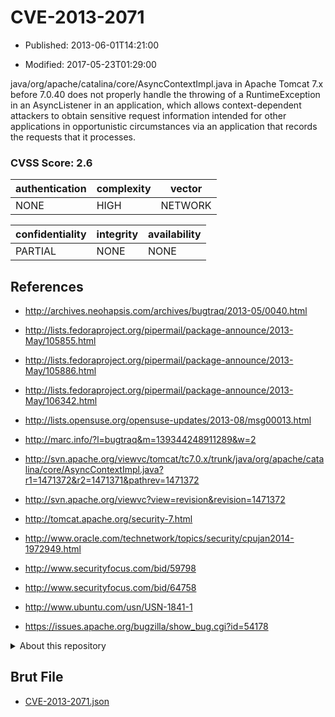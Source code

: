 # CVE-2013-2071

- Published: 2013-06-01T14:21:00

- Modified: 2017-05-23T01:29:00

java/org/apache/catalina/core/AsyncContextImpl.java in Apache Tomcat 7.x before 7.0.40 does not properly handle the throwing of a RuntimeException in an AsyncListener in an application, which allows context-dependent attackers to obtain sensitive request information intended for other applications in opportunistic circumstances via an application that records the requests that it processes.

### CVSS Score: **2.6**

| authentication | complexity | vector |
| --- | --- | --- |
| NONE | HIGH | NETWORK |

| confidentiality | integrity | availability |
| --- | --- | --- |
| PARTIAL | NONE | NONE |

## References

* http://archives.neohapsis.com/archives/bugtraq/2013-05/0040.html

* http://lists.fedoraproject.org/pipermail/package-announce/2013-May/105855.html

* http://lists.fedoraproject.org/pipermail/package-announce/2013-May/105886.html

* http://lists.fedoraproject.org/pipermail/package-announce/2013-May/106342.html

* http://lists.opensuse.org/opensuse-updates/2013-08/msg00013.html

* http://marc.info/?l=bugtraq&m=139344248911289&w=2

* http://svn.apache.org/viewvc/tomcat/tc7.0.x/trunk/java/org/apache/catalina/core/AsyncContextImpl.java?r1=1471372&r2=1471371&pathrev=1471372

* http://svn.apache.org/viewvc?view=revision&revision=1471372

* http://tomcat.apache.org/security-7.html

* http://www.oracle.com/technetwork/topics/security/cpujan2014-1972949.html

* http://www.securityfocus.com/bid/59798

* http://www.securityfocus.com/bid/64758

* http://www.ubuntu.com/usn/USN-1841-1

* https://issues.apache.org/bugzilla/show_bug.cgi?id=54178

<details>
<summary>About this repository</summary> 

  This repository is part of the project [Live Hack CVE](https://github.com/Live-Hack-CVE). Main website can be found [www.live-hack.org](https://www.live-hack.org) 
  
  Made by [Sn0wAlice](https://github.com/Sn0wAlice) for the people that care about security and need to have a feed of the latest CVEs. Hope you enjoy it, don't forget to star the repo and follow me on [Twitter](https://twitter.com/Sn0wAlice) and [Github](https://github.com/Sn0wAlice). And that is my [personnal website](https://www.alice-snow.me/)

  - [Home Page](https://github.com/Live-Hack-CVE)
  - [Framework](https://github.com/Live-Hack-CVE/cve-framework)
  - [CVE database](https://github.com/Live-Hack-CVE/full_database)
  - [Changelog](https://github.com/Live-Hack-CVE/Changelog)
</details>

## Brut File

* [CVE-2013-2071.json](https://raw.githubusercontent.com/Live-Hack-CVE/full_database/main/cves/2013/CVE-2013-2071.json)

